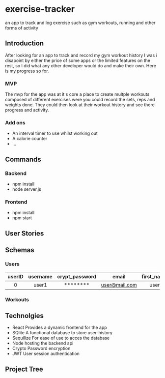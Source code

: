 # exercise-tracker
an app to track and log exercise such as gym workouts, running and other forms of activity

## Introduction
After looking for an app to track and record my gym workout history I was i disapoint by either the price of some apps or the limited features on the rest, so I did what any other developer would do and make their own. Here is my progress so for.

### MVP 
The mvp for the app was at it s core a place to create multple workouts composed of different exercises were you could record the sets, reps and weights done. They could then look at their workout history and see there progress and activity.

### Add ons
* An interval timer to use whilst working out  
* A calorie counter
* ...

## Commands

### Backend
* npm install  
* node server.js

### Frontend
* npm install
* npm start

## User Stories

## Schemas

### Users
| userID | username | crypt_password |     email     | first_name | surname |   created  |  last_log  |
|:------:|:--------:|:--------------:|:-------------:|:----------:|:-------:|:----------:|:----------:|
|    0   |   user1  |    ********    | user@mail.com |    user    |    1    | 1592478834 | 1592478834 |

### Workouts

## Technolgies
* React
Provides a dynamic frontend for the app
* SQlite
A functional database to store user-history
* Sequilize
For ease of use to acces the database
* Node
hosting the backend api
* Crypto
Password encryption
* JWT
User session authentication
## Project Tree